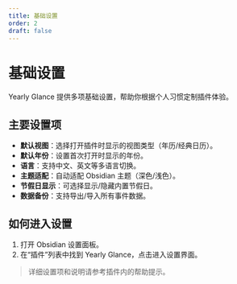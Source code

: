 ```yaml
---
title: 基础设置
order: 2
draft: false
---
```


# 基础设置

Yearly Glance 提供多项基础设置，帮助你根据个人习惯定制插件体验。

## 主要设置项

- **默认视图**：选择打开插件时显示的视图类型（年历/经典日历）。
- **默认年份**：设置首次打开时显示的年份。
- **语言**：支持中文、英文等多语言切换。
- **主题适配**：自动适配 Obsidian 主题（深色/浅色）。
- **节假日显示**：可选择显示/隐藏内置节假日。
- **数据备份**：支持导出/导入所有事件数据。

## 如何进入设置

1. 打开 Obsidian 设置面板。
2. 在“插件”列表中找到 Yearly Glance，点击进入设置界面。

> 详细设置项和说明请参考插件内的帮助提示。